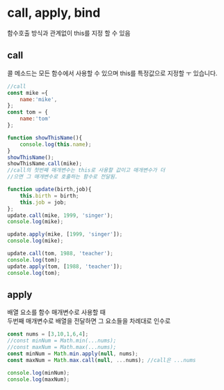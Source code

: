 # call, apply, bind

함수호출 방식과 관계없이 this를 지정 할 수 있음

## call

콜 메소드는 모든 함수에서 사용할 수 있으며 this를 특정값으로 지정할 ㅜ 있습니다.

```javascript
//call
const mike ={
    name:'mike',
};
const tom = {
    name:'tom'
};

function showThisName(){
    console.log(this.name);
}
showThisName();
showThisName.call(mike);
//call의 첫번째 매개변수는 this로 사용할 값이고 매개변수가 더
//으면 그 매개변수로 호출하는 함수로 전달됨.

function update(birth,job){
    this.birth = birth;
    this.job = job;
};
update.call(mike, 1999, 'singer');
console.log(mike);

update.apply(mike, [1999, 'singer']);
console.log(mike);

update.call(tom, 1988, 'teacher');
console.log(tom);
update.apply(tom, [1988, 'teacher']);
console.log(tom);
```

## apply 

배열 요소를 함수 매개변수로 사용할 때   
두번째 매개변수로 배열을 전달하면 그 요소들을 차례대로 인수로 





```javascript
const nums = [3,10,1,6,4];
//const minNum = Math.min(...nums);
//const maxNum = Math.max(...nums);
const minNum = Math.min.apply(null, nums);
const maxNum = Math.max.call(null, ...nums); //call은 ...nums

console.log(minNum);
console.log(maxNum);
```

